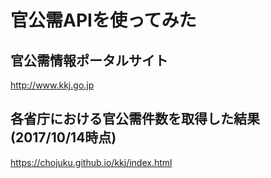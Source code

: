 # 官公需APIを使ってみた

## 官公需情報ポータルサイト
http://www.kkj.go.jp

## 各省庁における官公需件数を取得した結果(2017/10/14時点)
https://chojuku.github.io/kkj/index.html
